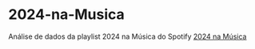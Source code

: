 # 2024-na-Musica
Análise de dados da playlist 2024 na Música do Spotify
[2024 na Música](https://open.spotify.com/playlist/4l8wH1fm7NiI3C9l4CVXWs)
